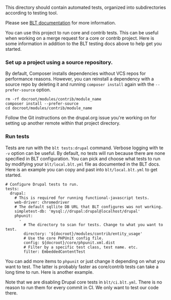 This directory should contain automated tests, organized into subdirectories according to testing tool.

Please see [BLT documentation](http://blt.readthedocs.io/en/latest/readme/testing) for more information.

You can use this project to run core and contrib tests. This can be useful when
working on a merge request for a core or contrib project. Here is some
information in addition to the BLT testing docs above to help get you started.

### Set up a project using a source repository.
By default, Composer installs dependencies without VCS repos for performance
reasons. However, you can reinstall a dependency with a source repo by deleting
it and running `composer install` again with the `--prefer-source` option.
```
rm -rf docroot/modules/contrib/module_name
composer install --prefer-source
cd docroot/modules/contrib/module_name
```
Follow the Git instructions on the drupal.org issue you're working on for
setting up another remote within that project directory.

### Run tests
Tests are run with the `blt tests:drupal` command. Verbose logging with te `-v`
option can be useful. By default, no tests will run because there are none
specified in BLT configuration. You can pick and choose what tests to run by
modifying your `blt/local.blt.yml` file as documented in the BLT docs. Here is
an example you can copy and past into `blt/local.blt.yml` to get started.
```
# Configure Drupal tests to run.
tests:
  drupal:
    # This is required for running functional-javascript tests.
    web-driver: chromedriver
    # The default sqllite DB URL that BLT configures was not working.
    simpletest-db: 'mysql://drupal:drupal@localhost/drupal'
    phpunit:
      -
        # The directory to scan for tests. Change to what you want to test.
        directory: '${docroot}/modules/contrib/entity_usage'
        # Use the core PHPUnit config file.
        config: ${docroot}/core/phpunit.xml.dist
        # Filter by a specific test class, test name. etc.
        filter: EmbeddedContentTest
```

You can add more items to `phpunit` or just change it depending on what you
want to test. The latter is probably faster as core/contrib tests can take a
long time to run. Here is another example.

Note that we are disabling Drupal core tests in `blt/ci.blt.yml`. There is no
reason to run them for every commit in CI. We only want to test our code there.

